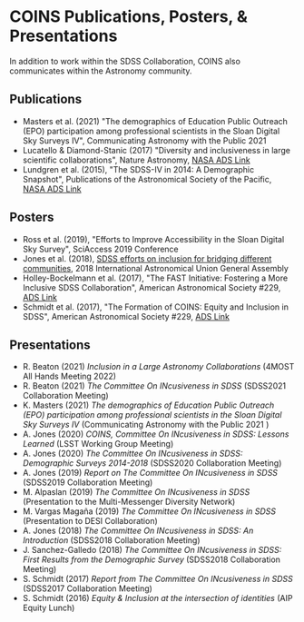 # COINS Publications, Posters, & Presentations
In addition to work within the SDSS Collaboration, COINS also communicates within the Astronomy community.

## Publications
- Masters et al. (2021) "The demographics of Education Public Outreach (EPO) participation among professional scientists in the Sloan Digital Sky Surveys IV", Communicating Astronomy with the Public 2021
- Lucatello & Diamond-Stanic (2017) "Diversity and inclusiveness in large scientific collaborations", Nature Astronomy, [NASA ADS Link](https://ui.adsabs.harvard.edu/abs/2017NatAs...1E.161L/abstract)
- Lundgren et al. (2015), "The SDSS-IV in 2014: A Demographic Snapshot", Publications of the Astronomical Society of the Pacific, [NASA ADS Link](https://ui.adsabs.harvard.edu/abs/2015PASP..127..776L/abstract)

## Posters
- Ross et al. (2019), "Efforts to Improve Accessibility in the Sloan Digital Sky Survey", SciAccess 2019 Conference
- Jones et al. (2018), [SDSS efforts on inclusion for bridging different communities](IAU_COINS.pdf), 2018 International Astronomical Union General Assembly
- Holley-Bockelmann et al. (2017), "The FAST Initiative: Fostering a More Inclusive SDSS Collaboration", American Astronomical Society \#229, [ADS Link](https://ui.adsabs.harvard.edu/abs/2017AAS...22933605H)
- Schmidt et al. (2017), "The Formation of COINS: Equity and Inclusion in SDSS", American Astronomical Society \#229, [ADS Link](https://ui.adsabs.harvard.edu/abs/2017AAS...22923713S/abstract)

## Presentations 
- R. Beaton (2021) *Inclusion in a Large Astronomy Collaborations* (4MOST All Hands Meeting 2022)
- R. Beaton (2021) *The Committee On INcusiveness in SDSS* (SDSS2021 Collaboration Meeting)
- K. Masters (2021) *The demographics of Education Public Outreach (EPO) participation among professional scientists in the Sloan Digital Sky Surveys IV* (Communicating Astronomy with the Public 2021 )
- A. Jones (2020) *COINS, Committee On INcusiveness in SDSS: Lessons Learned* (LSST Working Group Meeting)
- A. Jones (2020) *The Committee On INcusiveness in SDSS: Demographic Surveys 2014-2018* (SDSS2020 Collaboration Meeting)
- A. Jones (2019) *Report on The Committee On INcusiveness in SDSS* (SDSS2019 Collaboration Meeting)
- M. Alpaslan (2019) *The Committee On INcusiveness in SDSS* (Presentation to the Multi-Messenger Diversity Network)
- M. Vargas Magaña (2019) *The Committee On INcusiveness in SDSS* (Presentation to DESI Collaboration)
- A. Jones (2018) *The Committee On INcusiveness in SDSS: An Introduction* (SDSS2018 Collaboration Meeting)
- J. Sanchez-Galledo (2018) *The Committee On INcusiveness in SDSS: First Results from the Demographic Survey* (SDSS2018 Collaboration Meeting)
- S. Schmidt (2017) *Report from The Committee On INcusiveness in SDSS* (SDSS2017 Collaboration Meeting)
- S. Schmidt (2016) *Equity & Inclusion at the intersection of identities* (AIP Equity Lunch)
